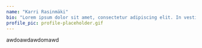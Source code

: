 ```yaml
---
name: "Karri Rasinmäki"
bio: "Lorem ipsum dolor sit amet, consectetur adipiscing elit. In vestibulum congue libero a gravida. Morbi venenatis metus ut est dictum, sed sagittis dolor tempus. Orci varius natoque penatibus et magnis dis parturient montes, nascetur ridiculus mus. Suspendisse facilisis elit ornare est auctor maximus."
profile_pic: profile-placeholder.gif
---
```

awdoawdawdomawd
